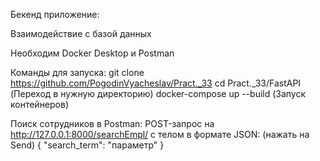 Бекенд приложение:

Взаимодействие с базой данных

Необходим Docker Desktop и Postman

Команды для запуска:
git clone https://github.com/PogodinVyacheslav/Pract._33
cd Pract._33/FastAPI (Переход в нужную директорию)
docker-compose up --build (Запуск контейнеров)

Поиск сотрудников в Postman:
POST-запрос на http://127.0.0.1:8000/searchEmpl/
с телом в формате JSON: (нажать на Send)
{
    "search_term": "параметр"
}
